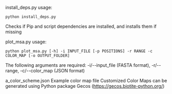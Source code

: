 install_deps.py
usage:  
```
python install_deps.py
```
Checks if Pip and script dependencies are installed, and installs them if missing


plot_msa.py
usage:  
```
python plot_msa.py [-h] -i INPUT_FILE [-p POSITIONS] -r RANGE -c COLOR_MAP [-o OUTPUT_FOLDER]
```
The following arguments are required: -i/--input_file (FASTA format), -r/--range, -c/--color_map (JSON format)


a_color_scheme.json
        Example color map file
        Customized Color Maps can be generated using Python package Gecos (https://gecos.biotite-python.org/)

